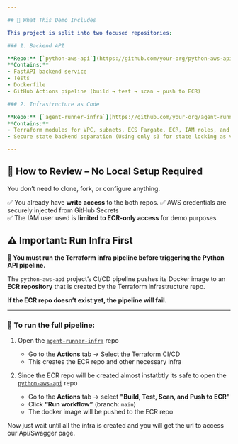 ```yaml
---

## 🧭 What This Demo Includes

This project is split into two focused repositories:

### 1. Backend API

**Repo:** [`python-aws-api`](https://github.com/your-org/python-aws-api)  
**Contains:**  
- FastAPI backend service  
- Tests  
- Dockerfile  
- GitHub Actions pipeline (build → test → scan → push to ECR)

### 2. Infrastructure as Code

**Repo:** [`agent-runner-infra`](https://github.com/your-org/agent-runner-infra)  
**Contains:**  
- Terraform modules for VPC, subnets, ECS Fargate, ECR, IAM roles, and ALB  
- Secure state backend separation (Using only s3 for state locking as versions of Terraform allow state locking using s3)

---
```


## 🚀 How to Review – No Local Setup Required

You don’t need to clone, fork, or configure anything.

✅ You already have **write access** to the both repos. 
✅ AWS credentials are securely injected from GitHub Secrets  
✅ The IAM user used is **limited to ECR-only access** for demo purposes

## ⚠️ Important: Run Infra First

**🚨 You must run the Terraform infra pipeline before triggering the Python API pipeline.**

The `python-aws-api` project’s CI/CD pipeline pushes its Docker image to an **ECR repository** that is created by the Terraform infrastructure repo.

**If the ECR repo doesn’t exist yet, the pipeline will fail.**

---

### 🔧 To run the full pipeline:

1. Open the [`agent-runner-infra`](https://github.com/your-org/agent-runner-infra) repo  
   - Go to the **Actions** tab → Select the Terraform CI/CD
   - This creates the ECR repo and other necessary infra

2. Since the ECR repo will be created almost instatbtly its safe to open the [`python-aws-api`](https://github.com/your-org/python-aws-api) repo  
   - Go to the **Actions** tab → select **"Build, Test, Scan, and Push to ECR"**  
   - Click **“Run workflow”** (branch: `main`)  
   - The docker image will be pushed to the ECR repo

Now just wait until all the infra is created and you will get the url to access our Api/Swagger page.

